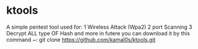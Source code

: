 # ktools
A simple pentest tool used for:
1 Wireless Attack (Wpa2)
2 port Scanning 
3 Decrypt ALL type OF Hash 
and more in futere 
you can download it by 
this command ~: git clone https://github.com/kamal0s/ktools.git


